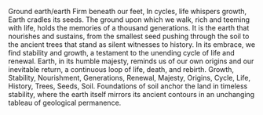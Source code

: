 Ground earth/earth
Firm beneath our feet,
In cycles, life whispers growth,
Earth cradles its seeds.
The ground upon which we walk, rich and teeming with life, holds the memories of a thousand generations. It is the earth that nourishes and sustains, from the smallest seed pushing through the soil to the ancient trees that stand as silent witnesses to history. In its embrace, we find stability and growth, a testament to the unending cycle of life and renewal. Earth, in its humble majesty, reminds us of our own origins and our inevitable return, a continuous loop of life, death, and rebirth.
Growth, Stability, Nourishment, Generations, Renewal, Majesty, Origins, Cycle, Life, History, Trees, Seeds, Soil.
Foundations of soil anchor the land in timeless stability, where the earth itself mirrors its ancient contours in an unchanging tableau of geological permanence.